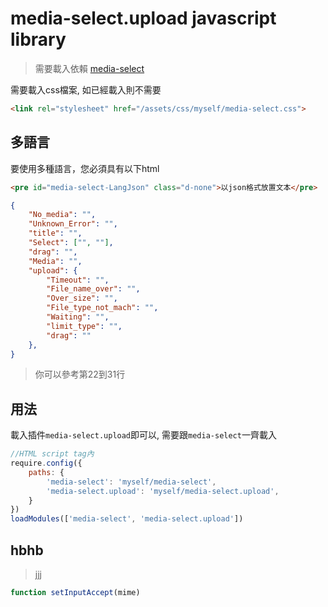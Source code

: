 media-select.upload javascript library
===
> 需要載入依賴 [media-select](media-select.js.md)

需要載入css檔案, 如已經載入則不需要
```html
<link rel="stylesheet" href="/assets/css/myself/media-select.css">
```

多語言
---
要使用多種語言，您必須具有以下html
```html
<pre id="media-select-LangJson" class="d-none">以json格式放置文本</pre>
```
```json
{
    "No_media": "",
    "Unknown_Error": "",
    "title": "",
    "Select": ["", ""],
    "drag": "",
    "Media": "",
    "upload": {
        "Timeout": "",
        "File_name_over": "",
        "Over_size": "",
        "File_type_not_mach": "",
        "Waiting": "",
        "limit_type": "",
        "drag": ""
    },
}
```
> 你可以參考第22到31行

用法
---
載入插件`media-select.upload`即可以, 需要跟`media-select`一齊載入
```javascript
//HTML script tag內
require.config({
    paths: {
        'media-select': 'myself/media-select',
        'media-select.upload': 'myself/media-select.upload',
    }
})
loadModules(['media-select', 'media-select.upload'])
```

hbhb
---
> jjj

 ```javascript
function setInputAccept(mime)
```